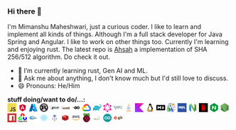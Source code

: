 ### Hi there 👋

I'm Mimanshu Maheshwari, just a curious coder. I like to learn and implement all kinds of things. Although I'm a full stack developer for Java Spring and Angular. I like to work on other things too. Currently I'm learning and enjoying rust. The latest repo is [Ahsah](https://github.com/mimanshu-maheshwari/ahsah) a implementation of SHA 256/512 algorithm. Do check it out.

- 🌱 I’m currently learning rust, Gen AI and ML.
- 💬 Ask me about anything, I don't know much but I'd still love to discuss. 
- 😄 Pronouns: He/Him

**stuff doing/want to do/...:**  
<code><img height="20" src="https://github.com/github/explore/blob/main/topics/javascript/javascript.png"></code>
<code><img height="20" src="https://github.com/github/explore/blob/main/topics/angular/angular.png"></code>
<code><img height="20" src="https://github.com/github/explore/blob/main/topics/azure/azure.png"></code>
<code><img height="20" src="https://github.com/github/explore/blob/main/topics/rust/rust.png"></code>
<code><img height="20" src="https://github.com/github/explore/blob/main/topics/bash/bash.png"></code>
<code><img height="20" src="https://github.com/github/explore/blob/main/topics/codechef/codechef.png"></code>
<code><img height="20" src="https://github.com/github/explore/blob/main/topics/go/go.png"></code>
<code><img height="20" src="https://github.com/github/explore/blob/main/topics/google-cloud/google-cloud.png"></code>
<code><img height="20" src="https://github.com/github/explore/blob/main/topics/gradle/gradle.png"></code>
<code><img height="20" src="https://github.com/github/explore/blob/main/topics/graphql/graphql.png"></code>
<code><img height="20" src="https://github.com/github/explore/blob/main/topics/grpc/grpc.png"></code>
<code><img height="20" src="https://github.com/github/explore/blob/main/topics/java/java.png"></code>
<code><img height="20" src="https://github.com/github/explore/blob/main/topics/kotlin/kotlin.png"></code>
<code><img height="20" src="https://github.com/github/explore/blob/main/topics/linux/linux.png"></code>
<code><img height="20" src="https://github.com/github/explore/blob/main/topics/markdown/markdown.png"></code>
<code><img height="20" src="https://github.com/github/explore/blob/main/topics/mathematics/mathematics.png"></code>
<code><img height="20" src="https://github.com/github/explore/blob/main/topics/myanimelist/myanimelist.png"></code>
<code><img height="20" src="https://github.com/github/explore/blob/main/topics/neovim/neovim.png"></code>
<code><img height="20" src="https://github.com/github/explore/blob/main/topics/netflix/netflix.png"></code>
<code><img height="20" src="https://github.com/github/explore/blob/main/topics/nginx/nginx.png"></code>
<code><img height="20" src="https://github.com/github/explore/blob/main/topics/nodejs/nodejs.png"></code>
<code><img height="20" src="https://github.com/github/explore/blob/main/topics/npm/npm.png"></code>
<code><img height="20" src="https://github.com/github/explore/blob/main/topics/opencv/opencv.png"></code>
<code><img height="20" src="https://github.com/github/explore/blob/main/topics/opengl/opengl.png"></code>
<code><img height="20" src="https://github.com/github/explore/blob/main/topics/react/react.png"></code>
<code><img height="20" src="https://github.com/github/explore/blob/main/topics/ai/ai.png"></code>
<code><img height="20" src="https://github.com/github/explore/blob/main/topics/redis/redis.png"></code>
<code><img height="20" src="https://github.com/github/explore/blob/main/topics/aws/aws.png"></code>
<code><img height="20" src="https://github.com/github/explore/blob/main/topics/raspberry-pi/raspberry-pi.png"></code>
<code><img height="20" src="https://github.com/github/explore/blob/main/topics/mysql/mysql.png"></code>
<code><img height="20" src="https://github.com/github/explore/blob/main/topics/arduino/arduino.png"></code>
<code><img height="20" src="https://github.com/github/explore/blob/main/topics/git/git.png"></code>
<!--
**mimanshu-maheshwari/mimanshu-maheshwari** is a ✨ _special_ ✨ repository because its `README.md` (this file) appears on your GitHub profile.
https://github.com/github/explore/tree/main/topics/rust
Here are some ideas to get you started:

- 🔭 I’m currently working on ...
- 🌱 I’m currently learning ...
- 👯 I’m looking to collaborate on ...
- 🤔 I’m looking for help with ...
- 💬 Ask me about ...
- 📫 How to reach me: ...
- 😄 Pronouns: ...
- ⚡ Fun fact: ...
-->
